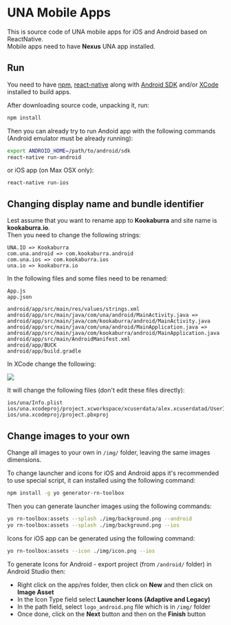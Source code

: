 # UNA Mobile Apps

This is source code of UNA mobile apps for iOS and Android based on ReactNative.   
Mobile apps need to have **Nexus** UNA app installed.

## Run

You need to have [npm](https://www.npmjs.com), [react-native](https://facebook.github.io/react-native/) along with [Android SDK](https://developer.android.com/studio) and/or [XCode](https://developer.apple.com/xcode/) installed to build apps.

After downloading source code, unpacking it, run:
```bash
npm install 
```
Then you can already try to run Andoid app with the following commands (Android emulator must be already running):
```bash
export ANDROID_HOME=/path/to/android/sdk
react-native run-android
```
or iOS app (on Max OSX only):
```
react-native run-ios
```

## Changing display name and bundle identifier

Lest assume that you want to rename app to **Kookaburra** and site name is **kookaburra.io**.   
Then you need to change the following strings:
```
UNA.IO => Kookaburra
com.una.android => com.kookaburra.android
com.una.ios => com.kookaburra.ios
una.io => kookaburra.io
```

In the following files and some files need to be renamed:
```
App.js
app.json

android/app/src/main/res/values/strings.xml
android/app/src/main/java/com/una/android/MainActivity.java => android/app/src/main/java/com/kookaburra/android/MainActivity.java
android/app/src/main/java/com/una/android/MainApplication.java => android/app/src/main/java/com/kookaburra/android/MainApplication.java
android/app/src/main/AndroidManifest.xml
android/app/BUCK
android/app/build.gradle
```

In XCode change the following:

![](https://raw.githubusercontent.com/wiki/unaio/una/images/mobile-apps/change-name-ios.png)

It will change the following files (don't edit these files directly):
```
ios/una/Info.plist
ios/una.xcodeproj/project.xcworkspace/xcuserdata/alex.xcuserdatad/UserInterfaceState.xcuserstate
ios/una.xcodeproj/project.pbxproj
```

## Change images to your own

Change all images to your own in `/img/` folder, leaving the same images dimensions.  

To change launcher and icons for iOS and Android apps it's recommended to use special script, it can installed using the following command:
```bash
npm install -g yo generator-rn-toolbox
```
Then you can generate launcher images using the following commands:
```bash
yo rn-toolbox:assets --splash ./img/background.png --android
yo rn-toolbox:assets --splash ./img/background.png --ios
```

Icons for iOS app can be generated using the following command:
```bash
yo rn-toolbox:assets --icon ./img/icon.png --ios
```

To generate Icons for Android - export project (from `/android/` folder) in Android Studio then:
- Right click on the app/res folder, then click on **New** and then click on **Image Asset**
- In the Icon Type field select **Launcher Icons (Adaptive and Legacy)**
- In the path field, select `logo_android.png` file which is in `/img/` folder
- Once done, click on the **Next** button and then on the **Finish** button



